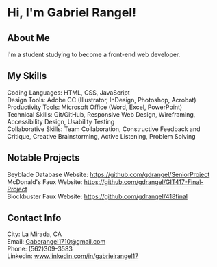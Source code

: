 # Hi, I'm Gabriel Rangel!

## About Me
I'm a student studying to become a front-end web developer.

## My Skills
Coding Languages: HTML, CSS, JavaScript<br>
Design Tools: Adobe CC (Illustrator, InDesign, Photoshop, Acrobat)<br>
Productivity Tools: Microsoft Office (Word, Excel, PowerPoint)<br>
Technical Skills: Git/GitHub, Responsive Web Design, Wireframing, Accessibility Design, Usability Testing<br>
Collaborative Skills: Team Collaboration, Constructive Feedback and Critique, Creative Brainstorming, Active Listening, Problem Solving<br>

## Notable Projects
Beyblade Database Website: https://github.com/gdrangel/SeniorProject <br>
McDonald's Faux Website: https://github.com/gdrangel/GIT417-Final-Project <br>
Blockbuster Faux Website: https://github.com/gdrangel/418final <br>

## Contact Info
City: La Mirada, CA<br>
Email: Gaberangel1710@gmail.com<br>
Phone: (562)309-3583<br>
Linkedin: www.linkedin.com/in/gabrielrangel17<br>

<!--
**gdrangel/gdrangel** is a ✨ _special_ ✨ repository because its `README.md` (this file) appears on your GitHub profile.

Here are some ideas to get you started:

- 🔭 I’m currently working on ...
- 🌱 I’m currently learning ...
- 👯 I’m looking to collaborate on ...
- 🤔 I’m looking for help with ...
- 💬 Ask me about ...
- 📫 How to reach me: ...
- 😄 Pronouns: ...
- ⚡ Fun fact: ...
-->
